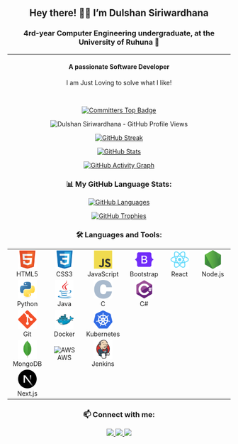 <div align="center">
  <h2>Hey there! 👋🤩 I’m Dulshan Siriwardhana</h2>
  <h3>4rd-year Computer Engineering undergraduate, at the University of Ruhuna 🏤</h3>
</div>
<hr/>

<div align="center">
  <h4>A passionate Software Developer</h4>
  <p>I am Just Loving to solve what I like!</p>
</div>
<br/>

<p align="center">
  <a href="https://user-badge.committers.top/sri_lanka/DulshanSiriwardhana">
    <img src="https://user-badge.committers.top/sri_lanka/DulshanSiriwardhana.svg" alt="Committers Top Badge" />
  </a>
</p>

<p align="center">
  <img src="https://komarev.com/ghpvc/?username=DulshanSiriwardhana" alt="Dulshan Siriwardhana - GitHub Profile Views">
</p>

<p align="center">
  <a href="https://git.io/streak-stats">
    <img src="https://github-readme-streak-stats.herokuapp.com?user=DulshanSiriwardhana&theme=omni" alt="GitHub Streak">
  </a>
</p>

<p align="center">
  <a href="https://github.com/DulshanSiriwardhana/github-readme-stats">
    <img src="https://github-readme-stats.vercel.app/api?username=DulshanSiriwardhana&theme=algolia" alt="GitHub Stats">
  </a>
</p>

<p align="center">
  <a href="https://github.com/DulshanSiriwardhana/github-readme-activity-graph">
    <img src="https://github-readme-activity-graph.vercel.app/graph?username=DulshanSiriwardhana&radius=16&theme=github-compact&area=true&order=5" height="350" alt="GitHub Activity Graph" />
  </a>
</p>

<div align="center">
  <h3>📊 My GitHub Language Stats:</h3>
  <p align="center">
    <a href="https://github.com/DulshanSiriwardhana/github-readme-stats">
      <img src="https://github-readme-stats.vercel.app/api/top-langs/?username=DulshanSiriwardhana&theme=radical&hide_border=false" alt="GitHub Languages">
    </a>
  </p>
</div>

<p align="center">
  <a href="https://github.com/ryo-ma/github-profile-trophy">
    <img src="https://github-profile-trophy.vercel.app/?username=DulshanSiriwardhana&theme=onedark" alt="GitHub Trophies" />
  </a>
</p>

<div align="center">
  <h3>🛠️ Languages and Tools:</h3>
  <p align="center">
    <table>
      <tr>
        <td align="center" width="96">
          <img src="https://raw.githubusercontent.com/devicons/devicon/master/icons/html5/html5-original.svg" width="42" height="42" alt="HTML5" />
          <br>HTML5
        </td>
        <td align="center" width="96">
          <img src="https://raw.githubusercontent.com/devicons/devicon/master/icons/css3/css3-original.svg" width="42" height="42" alt="CSS3" />
          <br>CSS3
        </td>
        <td align="center" width="96">
          <img src="https://raw.githubusercontent.com/devicons/devicon/master/icons/javascript/javascript-original.svg" width="42" height="42" alt="JavaScript" />
          <br>JavaScript
        </td>
        <td align="center" width="96">
          <img src="https://raw.githubusercontent.com/devicons/devicon/master/icons/bootstrap/bootstrap-plain.svg" width="42" height="42" alt="Bootstrap" />
          <br>Bootstrap
        </td>
        <td align="center" width="96">
          <img src="https://raw.githubusercontent.com/devicons/devicon/master/icons/react/react-original.svg" width="42" height="42" alt="React" />
          <br>React
        </td>
        <td align="center" width="96">
          <img src="https://raw.githubusercontent.com/devicons/devicon/master/icons/nodejs/nodejs-original.svg" width="42" height="42" alt="Node.js" />
          <br>Node.js
        </td>
      </tr>
      <tr>
        <td align="center" width="96">
          <img src="https://raw.githubusercontent.com/devicons/devicon/master/icons/python/python-original.svg" width="42" height="42" alt="Python" />
          <br>Python
        </td>
        <td align="center" width="96">
          <img src="https://raw.githubusercontent.com/devicons/devicon/master/icons/java/java-original.svg" width="42" height="42" alt="Java" />
          <br>Java
        </td>
        <td align="center" width="96">
          <img src="https://raw.githubusercontent.com/devicons/devicon/master/icons/c/c-original.svg" width="42" height="42" alt="C" />
          <br>C
        </td>
        <td align="center" width="96">
          <img src="https://raw.githubusercontent.com/devicons/devicon/master/icons/csharp/csharp-original.svg" width="42" height="42" alt="C#" />
          <br>C#
        </td>
      </tr>
      <tr>
        <td align="center" width="96">
          <img src="https://raw.githubusercontent.com/devicons/devicon/master/icons/git/git-original.svg" width="42" height="42" alt="Git" />
          <br>Git
        </td>
        <td align="center" width="96">
          <img src="https://raw.githubusercontent.com/devicons/devicon/master/icons/docker/docker-original.svg" width="42" height="42" alt="Docker" />
          <br>Docker
        </td>
        <td align="center" width="96">
          <img src="https://raw.githubusercontent.com/devicons/devicon/master/icons/kubernetes/kubernetes-original.svg" width="42" height="42" alt="Kubernetes" />
          <br>Kubernetes
        </td>
      </tr>
      <tr>
        <td align="center" width="96">
          <img src="https://raw.githubusercontent.com/devicons/devicon/master/icons/mongodb/mongodb-original.svg" width="42" height="42" alt="MongoDB" />
          <br>MongoDB
        </td>
        <td align="center" width="96">
          <img src="https://raw.githubusercontent.com/devicons/devicon/master/icons/aws/aws-original.svg" width="42" height="42" alt="AWS" />
          <br>AWS
        </td>
        <td align="center" width="96">
          <img src="https://raw.githubusercontent.com/devicons/devicon/master/icons/jenkins/jenkins-original.svg" width="42" height="42" alt="Jenkins" />
          <br>Jenkins
        </td>
      </tr>
      <tr>
        <td align="center" width="96">
          <img src="https://raw.githubusercontent.com/devicons/devicon/master/icons/nextjs/nextjs-original.svg" width="42" height="42" alt="Next.js" />
          <br>Next.js
        </td>
      </tr>
    </table>
  </p>
</div>

<div align="center">
  <h3>📫 Connect with me:</h3>
  <p align="center">
    <a href="mailto:dulshansiriwardhanaofficial@gmail.com">
      <img src="https://img.shields.io/badge/Email-DulshanSiriwardhana-red?style=for-the-badge&logo=gmail" />
    </a>
    <a href="https://linkedin.com/in/dulshansiriwardhana">
      <img src="https://img.shields.io/badge/LinkedIn-DulshanSiriwardhana-blue?style=for-the-badge&logo=linkedin" />
    </a>
    <a href="https://dev.to/dulshan_siriwardhana_370d">
      <img src="https://img.shields.io/badge/Dev.to-DulshanSiriwardhana-black?style=for-the-badge&logo=dev.to" />
    </a>
  </p>
</div>
